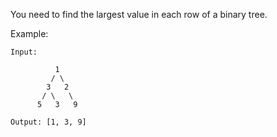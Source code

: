 You need to find the largest value in each row of a binary tree.

Example:
```
Input: 

          1
         / \
        3   2
       / \   \  
      5   3   9 

Output: [1, 3, 9]
```
